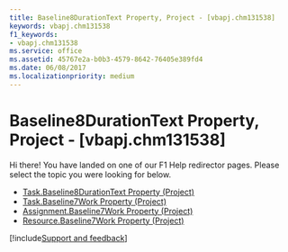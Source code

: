 ```yaml
---
title: Baseline8DurationText Property, Project - [vbapj.chm131538]
keywords: vbapj.chm131538
f1_keywords:
- vbapj.chm131538
ms.service: office
ms.assetid: 45767e2a-b0b3-4579-8642-76405e389fd4
ms.date: 06/08/2017
ms.localizationpriority: medium
---
```



# Baseline8DurationText Property, Project - [vbapj.chm131538]

Hi there! You have landed on one of our F1 Help redirector pages. Please select the topic you were looking for below.

- [Task.Baseline8DurationText Property (Project)](https://msdn.microsoft.com/library/a2410973-9a4a-d2b2-3a3b-610c23bb35b5%28Office.15%29.aspx)
- [Task.Baseline7Work Property (Project)](https://msdn.microsoft.com/library/ca8a64f1-b3b3-3dde-4f02-8822c6d5b912%28Office.15%29.aspx)
- [Assignment.Baseline7Work Property (Project)](https://msdn.microsoft.com/library/fce7b332-6890-f951-28cc-c766a4baba20%28Office.15%29.aspx)
- [Resource.Baseline7Work Property (Project)](https://msdn.microsoft.com/library/e22af816-cbd2-1bef-c9cb-cd53e884429c%28Office.15%29.aspx)

[!include[Support and feedback](~/includes/feedback-boilerplate.md)]